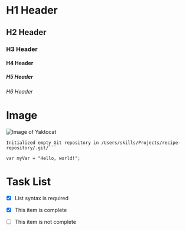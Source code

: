 # H1 Header

## H2 Header

### H3 Header

#### H4 Header

##### H5 Header

###### H6 Header

# Image 
![Image of Yaktocat](https://octodex.github.com/images/yaktocat.png)

```$ git init
Initialized empty Git repository in /Users/skills/Projects/recipe-repository/.git/```
```
```
var myVar = "Hello, world!";
```
# Task List
- [x] List syntax is required
- [x] This item is complete
- [ ] This item is not complete

